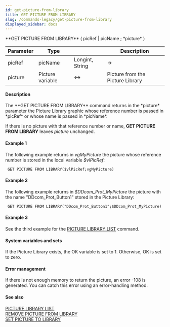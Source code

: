 ```yaml
---
id: get-picture-from-library
title: GET PICTURE FROM LIBRARY
slug: /commands-legacy/get-picture-from-library
displayed_sidebar: docs
---
```


<!--REF #_command_.GET PICTURE FROM LIBRARY.Syntax-->**GET PICTURE FROM LIBRARY** ( picRef | picName ; *picture* )<!-- END REF-->
<!--REF #_command_.GET PICTURE FROM LIBRARY.Params-->
| Parameter | Type |  | Description |
| --- | --- | --- | --- |
| picRef | picName | Longint, String | &rarr; | Reference number of Picture Library graphic or Name of Picture Library graphic |
| picture | Picture variable | <&rarr; | Picture from the Picture Library |

<!-- END REF-->

#### Description 

<!--REF #_command_.GET PICTURE FROM LIBRARY.Summary-->The **GET PICTURE FROM LIBRARY** command returns in the *picture* parameter the Picture Library graphic whose reference number is passed in *picRef* or whose name is passed in *picName*.<!-- END REF-->

If there is no picture with that reference number or name, **GET PICTURE FROM LIBRARY** leaves *picture* unchanged. 

#### Example 1 

The following example returns in *vgMyPicture* the picture whose reference number is stored in the local variable *$vlPicRef*:

```4d
 GET PICTURE FROM LIBRARY($vlPicRef;vgMyPicture)
```

#### Example 2 

The following example returns in *$DDcom\_Prot\_MyPicture* the picture with the name "DDcom\_Prot\_Button1" stored in the Picture Library:

```4d
 GET PICTURE FROM LIBRARY("DDcom_Prot_Button1";$DDcom_Prot_MyPicture)
```

#### Example 3 

See the third example for the [PICTURE LIBRARY LIST](picture-library-list.md) command.

#### System variables and sets 

If the Picture Library exists, the OK variable is set to 1\. Otherwise, OK is set to zero.

#### Error management 

If there is not enough memory to return the picture, an error -108 is generated. You can catch this error using an error-handling method.

#### See also 

[PICTURE LIBRARY LIST](picture-library-list.md)  
[REMOVE PICTURE FROM LIBRARY](remove-picture-from-library.md)  
[SET PICTURE TO LIBRARY](set-picture-to-library.md)  
